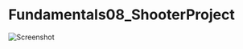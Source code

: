# Fundamentals08_ShooterProject

![Screenshot](fundamentals08_ShooterProject/promo/InvadersOfSpace1.png)
